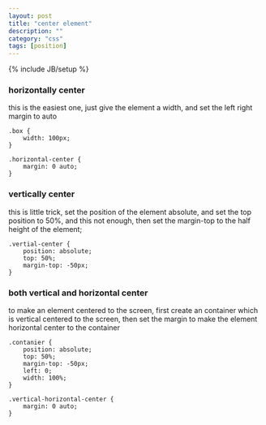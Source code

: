 ```yaml
---
layout: post
title: "center element"
description: ""
category: "css"
tags: [position]
---
```

{% include JB/setup %}


### horizontally center

this is the easiest one, just give the element a width, and set the left right margin to auto

```
.box {
	width: 100px;
}

.horizontal-center {
	margin: 0 auto;
}

```

### vertically center

this is little trick, set the position of the element absolute, and set the top position to 50%,
and this not enough, then set the margin-top to the half height of the element;

```
.vertial-center {
	position: absolute;
    top: 50%;
    margin-top: -50px;
}

```

### both vertical and horizontal center

to make an element centered to the screen, first create an container which is vertical centered to the screen,
then set the margin to make the element horizontal center to the container

```
.contanier {
	position: absolute;
    top: 50%;
    margin-top: -50px;
    left: 0;
    width: 100%;
}

.vertical-horizontal-center {
    margin: 0 auto;
}

```